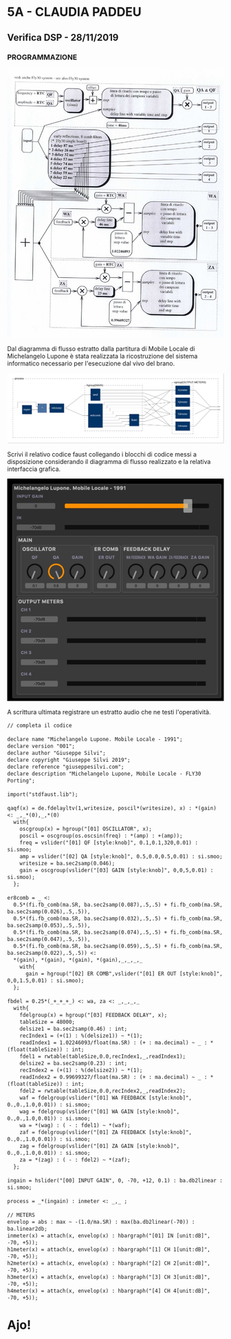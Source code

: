# 5A - CLAUDIA PADDEU

## Verifica DSP - 28/11/2019

### PROGRAMMAZIONE

![diagramma](https://github.com/LSSN/2019-11-28-DSP-5A/blob/master/ML-ESTRATTO.jpeg)

Dal diagramma di flusso estratto dalla partitura di Mobile Locale di Michelangelo Lupone
è stata realizzata la ricostruzione del sistema informatico necessario per l'esecuzione
dal vivo del brano.

![porting](https://github.com/LSSN/2019-11-28-DSP-5A/blob/master/process.svg)

Scrivi il relativo codice faust collegando i blocchi di codice messi a disposizione
considerando il diagramma di flusso realizzato e la relativa interfaccia grafica.

![gui](https://github.com/LSSN/2019-11-28-DSP-5A/blob/master/GUI.jpg)

A scrittura ultimata registrare un estratto audio che ne testi l'operatività.

```
// completa il codice

declare name "Michelangelo Lupone. Mobile Locale - 1991";
declare version "001";
declare author "Giuseppe Silvi";
declare copyright "Giuseppe Silvi 2019";
declare reference "giuseppesilvi.com";
declare description "Michelangelo Lupone, Mobile Locale - FLY30 Porting";

import("stdfaust.lib");

qaqf(x) = de.fdelayltv(1,writesize, poscil*(writesize), x) : *(gain) <: _,_*(0),_,*(0)
  with{
    oscgroup(x) = hgroup("[01] OSCILLATOR", x);
    poscil = oscgroup(os.oscsin(freq) : *(amp) : +(amp));
    freq = vslider("[01] QF [style:knob]", 0.1,0.1,320,0.01) : si.smoo;
    amp = vslider("[02] QA [style:knob]", 0.5,0.0,0.5,0.01) : si.smoo;
    writesize = ba.sec2samp(0.046);
    gain = oscgroup(vslider("[03] GAIN [style:knob]", 0,0,5,0.01) : si.smoo);
  };

er8comb = _ <:
  0.5*(fi.fb_comb(ma.SR, ba.sec2samp(0.087),.5,.5) + fi.fb_comb(ma.SR, ba.sec2samp(0.026),.5,.5)),
  0.5*(fi.fb_comb(ma.SR, ba.sec2samp(0.032),.5,.5) + fi.fb_comb(ma.SR, ba.sec2samp(0.053),.5,.5)),
  0.5*(fi.fb_comb(ma.SR, ba.sec2samp(0.074),.5,.5) + fi.fb_comb(ma.SR, ba.sec2samp(0.047),.5,.5)),
  0.5*(fi.fb_comb(ma.SR, ba.sec2samp(0.059),.5,.5) + fi.fb_comb(ma.SR, ba.sec2samp(0.022),.5,.5)) <:
  *(gain), *(gain), *(gain), *(gain),_,_,_,_
    with{
      gain = hgroup("[02] ER COMB",vslider("[01] ER OUT [style:knob]", 0,0,1.5,0.01) : si.smoo);
  };

fbdel = 0.25*(_+_+_+_) <: wa, za <: _,_,_,_
  with{
    fdelgroup(x) = hgroup("[03] FEEDBACK DELAY", x);
    tableSize = 48000;
    delsize1 = ba.sec2samp(0.46) : int;
    recIndex1 = (+(1) : %(delsize1)) ~ *(1);
    readIndex1 = 1.02246093/float(ma.SR) : (+ : ma.decimal) ~ _ : *(float(tableSize)) : int;
    fdel1 = rwtable(tableSize,0.0,recIndex1,_,readIndex1);
    delsize2 = ba.sec2samp(0.23) : int;
    recIndex2 = (+(1) : %(delsize2)) ~ *(1);
    readIndex2 = 0.99699327/float(ma.SR) : (+ : ma.decimal) ~ _ : *(float(tableSize)) : int;
    fdel2 = rwtable(tableSize,0.0,recIndex2,_,readIndex2);
    waf = fdelgroup(vslider("[01] WA FEEDBACK [style:knob]", 0.,0.,1.0,0.01)) : si.smoo;
    wag = fdelgroup(vslider("[01] WA GAIN [style:knob]", 0.,0.,1.0,0.01)) : si.smoo;
    wa = *(wag) : ( - : fdel1) ~ *(waf);
    zaf = fdelgroup(vslider("[01] ZA FEEDBACK [style:knob]", 0.,0.,1.0,0.01)) : si.smoo;
    zag = fdelgroup(vslider("[01] ZA GAIN [style:knob]", 0.,0.,1.0,0.01)) : si.smoo;
    za = *(zag) : ( - : fdel2) ~ *(zaf);
  };

ingain = hslider("[00] INPUT GAIN", 0, -70, +12, 0.1) : ba.db2linear : si.smoo;

process = _*(ingain) : inmeter <: _,_ ;

// METERS
envelop = abs : max ~ -(1.0/ma.SR) : max(ba.db2linear(-70)) : ba.linear2db;
inmeter(x) = attach(x, envelop(x) : hbargraph("[01] IN [unit:dB]", -70, +5));
h1meter(x) = attach(x, envelop(x) : hbargraph("[1] CH 1[unit:dB]", -70, +5));
h2meter(x) = attach(x, envelop(x) : hbargraph("[2] CH 2[unit:dB]", -70, +5));
h3meter(x) = attach(x, envelop(x) : hbargraph("[3] CH 3[unit:dB]", -70, +5));
h4meter(x) = attach(x, envelop(x) : hbargraph("[4] CH 4[unit:dB]", -70, +5));
```

# Ajo!
